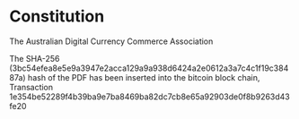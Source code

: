 # Constitution
The Australian Digital Currency Commerce Association

The SHA-256 (3bc54efea8e5e9a3947e2acca129a9a938d6424a2e0612a3a7c4c1f19c38487a) hash of the PDF has been inserted into the bitcoin block chain, Transaction 1e354be52289f4b39ba9e7ba8469ba82dc7cb8e65a92903de0f8b9263d43fe20
